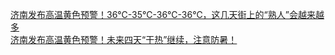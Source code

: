   
[济南发布高温黄色预警！36℃-35℃-36℃-36℃，这几天街上的“熟人”会越来越多](http://www.dianyue.me/archives/329/6309wzp4mkat6tap/)  
[济南发布高温黄色预警！未来四天“干热”继续，注意防暑！](http://www.dianyue.me/archives/392/gngi4v6lu9nbm353/)